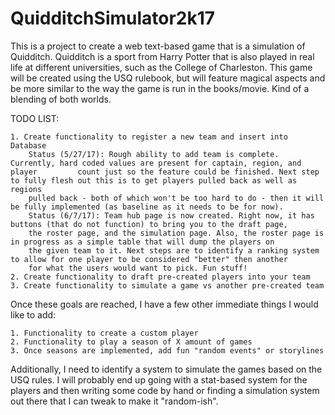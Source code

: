 # QuidditchSimulator2k17

This is a project to create a web text-based game that is a simulation of Quidditch. Quidditch is a sport from Harry Potter that is also played in real life at different universities, such as the College of Charleston. This game will be created using the USQ rulebook, but will feature magical aspects and be more similar to the way the game is run in the books/movie. Kind of a blending of both worlds. 

TODO LIST:

    1. Create functionality to register a new team and insert into Database
        Status (5/27/17): Rough ability to add team is complete. Currently, hard coded values are present for captain, region, and player         count just so the feature could be finished. Next step to fully flesh out this is to get players pulled back as well as regions 
        pulled back - both of which won't be too hard to do - then it will be fully implemented (as baseline as it needs to be for now).
        Status (6/7/17): Team hub page is now created. Right now, it has buttons (that do not function) to bring you to the draft page, 
        the roster page, and the simulation page. Also, the roster page is in progress as a simple table that will dump the players on 
        the given team to it. Next steps are to identify a ranking system to allow for one player to be considered "better" then another 
        for what the users would want to pick. Fun stuff!
    2. Create functionality to draft pre-created players into your team
    3. Create functionality to simulate a game vs another pre-created team 

Once these goals are reached, I have a few other immediate things I would like to add:
  
    1. Functionality to create a custom player 
    2. Functionality to play a season of X amount of games
    3. Once seasons are implemented, add fun "random events" or storylines
    
Additionally, I need to identify a system to simulate the games based on the USQ rules. I will probably end up going with a stat-based system for the players and then writing some code by hand or finding a simulation system out there that I can tweak to make it "random-ish". 
